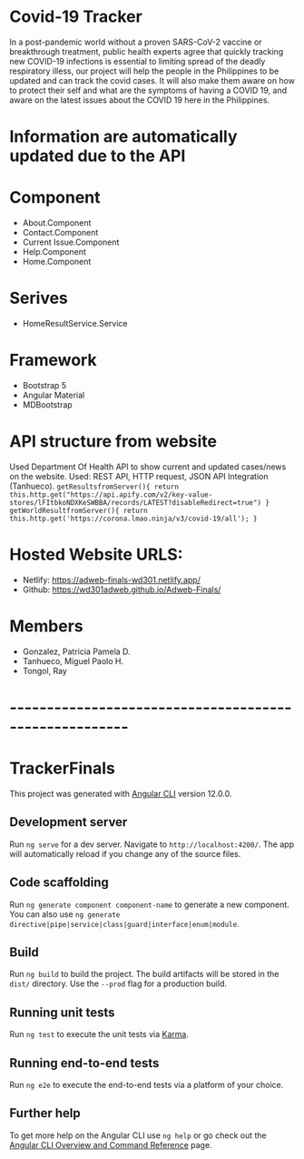 # Covid-19 Tracker

In a post-pandemic world without a proven SARS-CoV-2 vaccine or breakthrough treatment, public health experts agree that quickly tracking new COVID-19 infections is essential to limiting spread of the deadly respiratory illess, our project will help the people in the Philippines to be updated and can track the covid cases. It will also make them aware on how to protect their self and what are the symptoms of having a COVID 19, and aware on the latest issues about the COVID 19 here in the Philippines. 

# Information are automatically updated due to the API

# Component

* About.Component
* Contact.Component
* Current Issue.Component
* Help.Component
* Home.Component

# Serives

* HomeResultService.Service

# Framework

* Bootstrap 5
* Angular Material
* MDBootstrap

# API structure from website

Used Department Of Health API to show current and updated cases/news on the website.
Used:
 REST API, HTTP request, JSON API Integration (Tanhueco). 
 `getResultsfromServer(){
    return this.http.get("https://api.apify.com/v2/key-value-stores/lFItbkoNDXKeSWBBA/records/LATEST?disableRedirect=true")
  }
  getWorldResultfromServer(){
    return this.http.get('https://corona.lmao.ninja/v3/covid-19/all');
  }
 `

# Hosted Website URLS:
* Netlify: https://adweb-finals-wd301.netlify.app/
* Github: https://wd301adweb.github.io/Adweb-Finals/

# Members
* Gonzalez, Patricia Pamela D.
* Tanhueco, Miguel Paolo H.
* Tongol, Ray

# ------------------------------------------------------

# TrackerFinals

This project was generated with [Angular CLI](https://github.com/angular/angular-cli) version 12.0.0.

## Development server

Run `ng serve` for a dev server. Navigate to `http://localhost:4200/`. The app will automatically reload if you change any of the source files.

## Code scaffolding

Run `ng generate component component-name` to generate a new component. You can also use `ng generate directive|pipe|service|class|guard|interface|enum|module`.

## Build

Run `ng build` to build the project. The build artifacts will be stored in the `dist/` directory. Use the `--prod` flag for a production build.

## Running unit tests

Run `ng test` to execute the unit tests via [Karma](https://karma-runner.github.io).

## Running end-to-end tests

Run `ng e2e` to execute the end-to-end tests via a platform of your choice.

## Further help

To get more help on the Angular CLI use `ng help` or go check out the [Angular CLI Overview and Command Reference](https://angular.io/cli) page.
